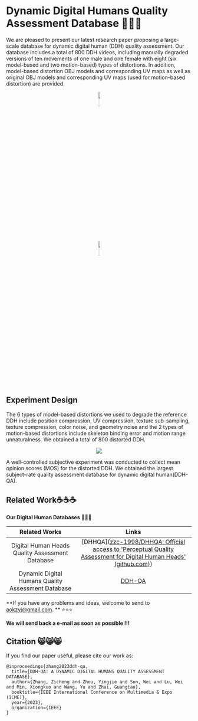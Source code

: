 # Dynamic Digital Humans Quality Assessment Database 🚀🚀🚀

We are pleased to present our latest research paper proposing a large-scale database for dynamic digital human (DDH) quality assessment. Our database includes a total of 800 DDH videos, including manually degraded versions of ten movements of one male and one female with eight (six model-based and two motion-based) types of distortions. In addition, model-based distortion OBJ models and corresponding UV maps as well as original OBJ models and corresponding UV maps (used for motion-based distortion) are provided.

<p align="center">
  <img src="https://github.com/zzc-1998/DDH-QA/blob/main/modelbased.jpg" width="10%" />
</p>

<p align="center">
  <img src="https://github.com/zzc-1998/DDH-QA/blob/main/motionbased.jpg" width="10%" />
</p>



## Experiment Design

The 6 types of model-based distortions we used to degrade the reference DDH include position compression, UV compression, texture sub-sampling, texture compression, color noise, and geometry noise and the 2 types of motion-based distortions include skeleton binding error and motion range unnaturalness. We obtained a total of 800 distorted DDH.

<p align="center">
  <img src="https://github.com/zzc-1998/DDH-QA/blob/main/motion.png" />
</p>


A well-controlled subjective experiment was conducted to collect mean opinion scores (MOS) for the distorted DDH. We obtained the largest subject-rate quality assessment database for dynamic digital human(DDH-QA).

## Related Work☕☕☕
**Our Digital Human Databases** 🌟🌟🌟

|                   Related Works                    |                            Links                             |
| :------------------------------------------------: | :----------------------------------------------------------: |
|  Digital Human Heads Quality Assessment Database   | [DHHQA]([zzc-1998/DHHQA: Official access to 'Perceptual Quality Assessment for Digital Human Heads' (github.com)](https://github.com/zzc-1998/DHHQA)) |
| Dynamic Digital Humans Quality Assessment Database |                          [DDH-QA]()                          |

**If you have any problems and ideas, welcome to send to aokzyj@gmail.com.  ** ⭐⭐⭐

**We will send back a e-mail as soon as possible !!!**

## Citation 😸😸😸
If you find our paper useful, please cite our work as:
```
@inproceedings{zhang2023ddh-qa,
  title={DDH-QA: A DYNAMIC DIGITAL HUMANS QUALITY ASSESSMENT DATABASE},
  author={Zhang, Zicheng and Zhou, Yingjie and Sun, Wei and Lu, Wei and Min, Xiongkuo and Wang, Yu and Zhai, Guangtao},
  booktitle={IEEE International Conference on Multimedia & Expo (ICME)},
  year={2023},
  organization={IEEE}
}
```
